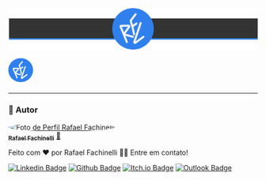 <div align="center">

<img src="./.github/banner.svg" width="1000" heigth="200" />

</div>

<p align="center">
<p><img src="./.github/logo.svg" width="50" heigth="50" /></p>
</p>

<h4 align="center"
	🚧 💼 Portfólio em construção... 🚧
</h4>

---
### :boy: **Autor**

<a href="https://github.com/rafaelfachinelli">
 <img style="border-radius: 50%;" src="https://avatars3.githubusercontent.com/u/19878139?s=460&u=278a6f44f49af3c8edb13a811f7654dfe6e89341&v=4" width="100px;" alt="Foto de Perfil Rafael Fachinelli"/>
 <br />
 <sub><b>Rafael Fachinelli</b></sub></a> <a href="https://github.com/rafaelfachinelli" title="Rafael Fachinelli">💼</a>


Feito com ❤️ por Rafael Fachinelli 👋🏽 Entre em contato!

[![Linkedin Badge](https://img.shields.io/badge/-Rafael_Fachinelli-blue?style=flat-square&logo=Linkedin&logoColor=white&link=https://www.linkedin.com/in/rafaelfachinelli/)](https://www.linkedin.com/in/rafaelfachinelli/)
[![Github Badge](https://img.shields.io/badge/-rafaelfachinelli-000?style=flat-square&logo=Github&logoColor=white&link=https://github.com/rafaelfachinelli)](https://github.com/rafaelfachinelli)
[![Itch.io Badge](https://img.shields.io/badge/-rafaelfachinelli-FA5C5C?style=flat-square&logo=itch.io&logoColor=white&link=https://rafael-fachinelli.itch.io/)](https://rafael-fachinelli.itch.io/)
[![Outlook Badge](https://img.shields.io/badge/-rafael.fachinelli@fatec.sp.gov.br-0078d4?style=flat-square&logo=microsoft-outlook&logoColor=white&link=mailto:rafael.fachinelli@fatec.sp.gov.br)](mailto:rafael.fachinelli@fatec.sp.gov.br)
